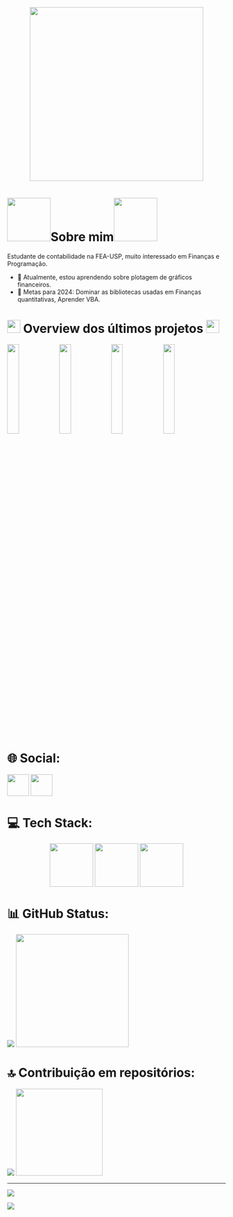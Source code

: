 <div align="center">
      <img src="https://user-images.githubusercontent.com/74038190/212284158-e840e285-664b-44d7-b79b-e264b5e54825.gif" width="400">
</div>

# <img src="https://user-images.githubusercontent.com/74038190/213866269-5d00981c-7c98-46d7-8a8e-16f462f15227.gif" width="100" />Sobre mim<img src="https://user-images.githubusercontent.com/74038190/213866269-5d00981c-7c98-46d7-8a8e-16f462f15227.gif" width="100" />
Estudante de contabilidade na FEA-USP, muito interessado em Finanças e Programação.<br>

- 🌱 Atualmente, estou aprendendo sobre plotagem de gráficos financeiros.
- 🎯 Metas para 2024: Dominar as bibliotecas usadas em Finanças quantitativas, Aprender VBA.

# <img src="https://user-images.githubusercontent.com/74038190/212284087-bbe7e430-757e-4901-90bf-4cd2ce3e1852.gif" width="30"> Overview dos últimos projetos <img src="https://user-images.githubusercontent.com/74038190/212284087-bbe7e430-757e-4901-90bf-4cd2ce3e1852.gif" width="30">
<img src="https://private-user-images.githubusercontent.com/130392183/357842977-40c40dfa-0f84-4ba2-96f1-0391b3b0f681.png?jwt=eyJhbGciOiJIUzI1NiIsInR5cCI6IkpXVCJ9.eyJpc3MiOiJnaXRodWIuY29tIiwiYXVkIjoicmF3LmdpdGh1YnVzZXJjb250ZW50LmNvbSIsImtleSI6ImtleTUiLCJleHAiOjE3MjM2NDM5MjUsIm5iZiI6MTcyMzY0MzYyNSwicGF0aCI6Ii8xMzAzOTIxODMvMzU3ODQyOTc3LTQwYzQwZGZhLTBmODQtNGJhMi05NmYxLTAzOTFiM2IwZjY4MS5wbmc_WC1BbXotQWxnb3JpdGhtPUFXUzQtSE1BQy1TSEEyNTYmWC1BbXotQ3JlZGVudGlhbD1BS0lBVkNPRFlMU0E1M1BRSzRaQSUyRjIwMjQwODE0JTJGdXMtZWFzdC0xJTJGczMlMkZhd3M0X3JlcXVlc3QmWC1BbXotRGF0ZT0yMDI0MDgxNFQxMzUzNDVaJlgtQW16LUV4cGlyZXM9MzAwJlgtQW16LVNpZ25hdHVyZT1mODg1ZDNiNTdiYzhhMDJhYTEzMzMwMjc1ZTU0M2UzMmZlNjhiYmQ3M2Y0NGMwZDk4NGNlODZiN2ViZjdlN2M1JlgtQW16LVNpZ25lZEhlYWRlcnM9aG9zdCZhY3Rvcl9pZD0wJmtleV9pZD0wJnJlcG9faWQ9MCJ9.5RGSO1sHN97hw_tk_g3W6x8b-FAuTrgBPybd_4cH84g" width = "23%"></img>
<img src="https://private-user-images.githubusercontent.com/130392183/356818418-ae7154dd-0428-4a20-a1a3-75a7eed0daa6.png?jwt=eyJhbGciOiJIUzI1NiIsInR5cCI6IkpXVCJ9.eyJpc3MiOiJnaXRodWIuY29tIiwiYXVkIjoicmF3LmdpdGh1YnVzZXJjb250ZW50LmNvbSIsImtleSI6ImtleTUiLCJleHAiOjE3MjMzMDEzNzAsIm5iZiI6MTcyMzMwMTA3MCwicGF0aCI6Ii8xMzAzOTIxODMvMzU2ODE4NDE4LWFlNzE1NGRkLTA0MjgtNGEyMC1hMWEzLTc1YTdlZWQwZGFhNi5wbmc_WC1BbXotQWxnb3JpdGhtPUFXUzQtSE1BQy1TSEEyNTYmWC1BbXotQ3JlZGVudGlhbD1BS0lBVkNPRFlMU0E1M1BRSzRaQSUyRjIwMjQwODEwJTJGdXMtZWFzdC0xJTJGczMlMkZhd3M0X3JlcXVlc3QmWC1BbXotRGF0ZT0yMDI0MDgxMFQxNDQ0MzBaJlgtQW16LUV4cGlyZXM9MzAwJlgtQW16LVNpZ25hdHVyZT1kNGQ3OTIyYjlkOWRiOTZlZDJjMDZlMDg4YmVhZTM4Mzk0MDM0OWZmZjE1MjI0NmFjMTk5YjVjZTU5NmQ0OWNhJlgtQW16LVNpZ25lZEhlYWRlcnM9aG9zdCZhY3Rvcl9pZD0wJmtleV9pZD0wJnJlcG9faWQ9MCJ9.JWHGrF81VivzUYgPJ-7PIyEFao-r73gBColGaC178Gs" width = "23%"></img>
<img src="https://private-user-images.githubusercontent.com/130392183/356819487-1a818548-004c-4886-b442-7655e33c6b38.png?jwt=eyJhbGciOiJIUzI1NiIsInR5cCI6IkpXVCJ9.eyJpc3MiOiJnaXRodWIuY29tIiwiYXVkIjoicmF3LmdpdGh1YnVzZXJjb250ZW50LmNvbSIsImtleSI6ImtleTUiLCJleHAiOjE3MjMzMDI0NzYsIm5iZiI6MTcyMzMwMjE3NiwicGF0aCI6Ii8xMzAzOTIxODMvMzU2ODE5NDg3LTFhODE4NTQ4LTAwNGMtNDg4Ni1iNDQyLTc2NTVlMzNjNmIzOC5wbmc_WC1BbXotQWxnb3JpdGhtPUFXUzQtSE1BQy1TSEEyNTYmWC1BbXotQ3JlZGVudGlhbD1BS0lBVkNPRFlMU0E1M1BRSzRaQSUyRjIwMjQwODEwJTJGdXMtZWFzdC0xJTJGczMlMkZhd3M0X3JlcXVlc3QmWC1BbXotRGF0ZT0yMDI0MDgxMFQxNTAyNTZaJlgtQW16LUV4cGlyZXM9MzAwJlgtQW16LVNpZ25hdHVyZT0wZDQzM2U5MDc2ZjYyY2MyMzQ0MTQ4N2Y3YTAxMjA1MmI4MjQxMjBhYjFkMGI4N2NlMDliOTE1YTBkODM5OWI1JlgtQW16LVNpZ25lZEhlYWRlcnM9aG9zdCZhY3Rvcl9pZD0wJmtleV9pZD0wJnJlcG9faWQ9MCJ9.zcab8Osp4vy1dQRnIkklQr5jdDDYR9BGZNeOBBk9w8s" width = "23%"></img>
<img src="https://private-user-images.githubusercontent.com/130392183/356821650-f50e5433-db7b-4627-b741-af3891604a1b.png?jwt=eyJhbGciOiJIUzI1NiIsInR5cCI6IkpXVCJ9.eyJpc3MiOiJnaXRodWIuY29tIiwiYXVkIjoicmF3LmdpdGh1YnVzZXJjb250ZW50LmNvbSIsImtleSI6ImtleTUiLCJleHAiOjE3MjMzMDQ3ODAsIm5iZiI6MTcyMzMwNDQ4MCwicGF0aCI6Ii8xMzAzOTIxODMvMzU2ODIxNjUwLWY1MGU1NDMzLWRiN2ItNDYyNy1iNzQxLWFmMzg5MTYwNGExYi5wbmc_WC1BbXotQWxnb3JpdGhtPUFXUzQtSE1BQy1TSEEyNTYmWC1BbXotQ3JlZGVudGlhbD1BS0lBVkNPRFlMU0E1M1BRSzRaQSUyRjIwMjQwODEwJTJGdXMtZWFzdC0xJTJGczMlMkZhd3M0X3JlcXVlc3QmWC1BbXotRGF0ZT0yMDI0MDgxMFQxNTQxMjBaJlgtQW16LUV4cGlyZXM9MzAwJlgtQW16LVNpZ25hdHVyZT04M2ZhYmRmOWIyYmJmMjQ3ODYyOGIzNmRhNzY2NDZlZDRhYWFiYzljM2E4M2ZiMTgyOTZlYzBlMTBjZGViZmU5JlgtQW16LVNpZ25lZEhlYWRlcnM9aG9zdCZhY3Rvcl9pZD0wJmtleV9pZD0wJnJlcG9faWQ9MCJ9.EJjsX4fpICY5JGZaXAB11schiXLbIK4J4c5hW0ClihM" width = "23%"></img>


# 🌐 Social:
[<img src="https://user-images.githubusercontent.com/74038190/235294012-0a55e343-37ad-4b0f-924f-c8431d9d2483.gif" width="50">](https://www.linkedin.com/in/jos%C3%A9-eduardo-z123/)
[<img src="https://user-images.githubusercontent.com/74038190/235294013-a33e5c43-a01c-43f6-b44d-a406d8b4ab75.gif" width="50">](https://www.instagram.com/jose_sarrico/)


# 💻 Tech Stack:
<div align="center">
      <img src="https://user-images.githubusercontent.com/74038190/212257472-08e52665-c503-4bd9-aa20-f5a4dae769b5.gif" width="100">
      <img src="https://user-images.githubusercontent.com/74038190/212257468-1e9a91f1-b626-4baa-b15d-5c385dfa7ed2.gif" width="100">
      <img src="https://user-images.githubusercontent.com/74038190/212257465-7ce8d493-cac5-494e-982a-5a9deb852c4b.gif" width="100">

</div>



# 📊 GitHub Status:
![](https://github-readme-stats.vercel.app/api?username=joseeduardo7474&theme=aura_dark&hide_border=false&include_all_commits=false&count_private=false)
<img src="https://user-images.githubusercontent.com/74038190/221352987-68da234d-4d62-4e9d-9d7f-098dc657c2dc.gif" width="260">




# 🔝 Contribuição em repositórios:
![](https://github-contributor-stats.vercel.app/api?username=joseeduardo7474&limit=5&theme=radical&combine_all_yearly_contributions=true) 
<img src="https://user-images.githubusercontent.com/74038190/229223263-cf2e4b07-2615-4f87-9c38-e37600f8381a.gif" width="200">

<img1 src="https://user-images.githubusercontent.com/74038190/221352987-68da234d-4d62-4e9d-9d7f-098dc657c2dc.gif" width="400">

---

[![](https://visitcount.itsvg.in/api?id=joseeduardo7474&icon=7&color=4)](https://visitcount.itsvg.in)


<img src="https://github.com/Anmol-Baranwal/Cool-GIFs-For-GitHub/assets/74038190/d48893bd-0757-481c-8d7e-ba3e163feae7" />
<!-- Proudly created with GPRM ( https://gprm.itsvg.in ) -->
